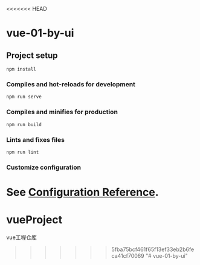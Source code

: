 <<<<<<< HEAD
# vue-01-by-ui

## Project setup
```
npm install
```

### Compiles and hot-reloads for development
```
npm run serve
```

### Compiles and minifies for production
```
npm run build
```

### Lints and fixes files
```
npm run lint
```

### Customize configuration
See [Configuration Reference](https://cli.vuejs.org/config/).
=======
# vueProject
vue工程仓库
>>>>>>> 5fba75bcf461f65f13ef33eb2b6feca41cf70069
"# vue-01-by-ui" 
